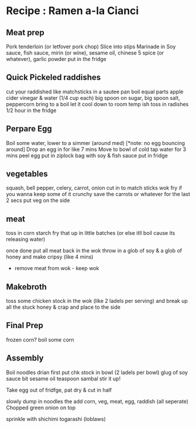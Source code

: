 # Recipe : Ramen a-la Cianci

## Meat prep

Pork tenderloin (or letfover pork chop)
Slice into stips
Marinade in Soy sauce, fish sauce, mirin (or wine), sesame oil, chinese 5 spice (or whatever), garlic powder
put in the fridge

## Quick Pickeled raddishes

cut your raddished like matchsticks
in a sautee pan boil equal parts apple cider vinegar & water (1/4 cup each)
big spoon on sugar, big spoon salt, peppercorn
bring to a boil
let it cool down to room temp ish
toss in radishes
1/2 hour in the fridge

## Perpare Egg

Boil some water, lower to a simmer (around med)
[*note: no egg bouncing around]
Drop an egg in for like 7 mins
Move to bowl of cold tap water for 3 mins
peel egg
put in ziplock bag with soy & fish sauce
put in fridge

## vegetables

squash, bell pepper, celery, carrot, onion
cut in to match sticks
wok fry
if you wanna keep some of it crunchy save the carrots or whatever for the last 2 secs
put veg on the side

## meat

toss in corn starch
fry that up in little batches
(or else itll boil cause its releasing water)

once done put all meat back in the wok
throw in a glob of soy & a glob of honey and make cripsy (like 4 mins)

* remove meat from wok - keep wok

## Makebroth
toss some chicken stock in the wok (like 2 ladels per serving)
and break up all the stuck honey & crap
and place to the side

## Final Prep

frozen corn?
boil some corn

## Assembly

Boil noodles
drian
first put chk stock in bowl (2 ladels per bowl)
glug of soy sauce
bit sesame oil
teaspoon sambal
stir it up!

Take egg out of fridfge, pat dry & cut in half

slowly dump in noodles
the add corn, veg, meat, egg, raddish (all seperate)
Chopped green onion on top

sprinkle with shichimi togarashi (loblaws)
